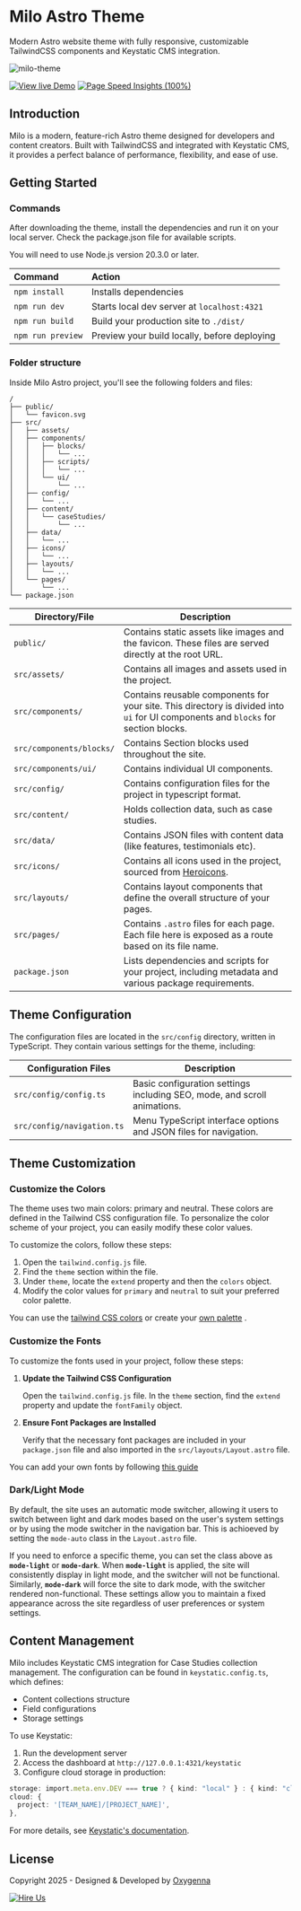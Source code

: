 # Milo Astro Theme

Modern Astro website theme with fully responsive, customizable TailwindCSS components and Keystatic CMS integration.

![milo-theme](https://oxygenna-themes.b-cdn.net/milo-astro/milo-theme.png)

[![View live Demo](https://oxygenna-themes.b-cdn.net/milo-astro/button-demo.svg)](https://milo-astro.netlify.app) [![Page Speed Insights (100%)](https://oxygenna-themes.b-cdn.net/milo-astro/button-pagespeed.svg)](https://pagespeed.web.dev/analysis/https-milo-astro-netlify-app/noql4g17gc?form_factor=desktop)

## Introduction

Milo is a modern, feature-rich Astro theme designed for developers and content creators. Built with TailwindCSS and integrated with Keystatic CMS, it provides a perfect balance of performance, flexibility, and ease of use.

## Getting Started

### Commands

After downloading the theme, install the dependencies and run it on your local server. Check the package.json file for available scripts.

You will need to use Node.js version 20.3.0 or later.

| Command           | Action                                       |
| :---------------- | :------------------------------------------- |
| `npm install`     | Installs dependencies                        |
| `npm run dev`     | Starts local dev server at `localhost:4321`  |
| `npm run build`   | Build your production site to `./dist/`      |
| `npm run preview` | Preview your build locally, before deploying |

### Folder structure

Inside Milo Astro project, you'll see the following folders and files:

```plaintext
/
├── public/
│   └── favicon.svg
├── src/
│   ├── assets/
│   ├── components/
│   │   ├── blocks/
│   │   │   └── ...
│   │   ├── scripts/
│   │   │   └── ...
│   │   └── ui/
│   │       └── ...
│   ├── config/
│   │   └── ...
│   ├── content/
│   │   └── caseStudies/
│   │       └── ...
│   ├── data/
│   │   └── ...
│   ├── icons/
│   │   └── ...
│   ├── layouts/
│   │   └── ...
│   └── pages/
│       └── ...
└── package.json
```

| Directory/File           | Description                                                                                                                        |
| ------------------------ | ---------------------------------------------------------------------------------------------------------------------------------- |
| `public/`                | Contains static assets like images and the favicon. These files are served directly at the root URL.                               |
| `src/assets/`            | Contains all images and assets used in the project.                                                                                |
| `src/components/`        | Contains reusable components for your site. This directory is divided into `ui` for UI components and `blocks` for section blocks. |
| `src/components/blocks/` | Contains Section blocks used throughout the site.                                                                                  |
| `src/components/ui/`     | Contains individual UI components.                                                                                                 |
| `src/config/`            | Contains configuration files for the project in typescript format.                                                                 |
| `src/content/`           | Holds collection data, such as case studies.                                                                                       |
| `src/data/`              | Contains JSON files with content data (like features, testimonials etc).                                                           |
| `src/icons/`             | Contains all icons used in the project, sourced from [Heroicons](https://heroicons.com/).                                          |
| `src/layouts/`           | Contains layout components that define the overall structure of your pages.                                                        |
| `src/pages/`             | Contains `.astro` files for each page. Each file here is exposed as a route based on its file name.                                |
| `package.json`           | Lists dependencies and scripts for your project, including metadata and various package requirements.                              |

## Theme Configuration

The configuration files are located in the `src/config` directory, written in TypeScript. They contain various settings for the theme, including:

| Configuration Files        | Description                                                              |
| -------------------------- | ------------------------------------------------------------------------ |
| `src/config/config.ts`     | Basic configuration settings including SEO, mode, and scroll animations. |
| `src/config/navigation.ts` | Menu TypeScript interface options and JSON files for navigation.         |

## Theme Customization

### Customize the Colors

The theme uses two main colors: primary and neutral. These colors are defined in the Tailwind CSS configuration file. To personalize the color scheme of your project, you can easily modify these color values.

To customize the colors, follow these steps:

1. Open the `tailwind.config.js` file.
2. Find the `theme` section within the file.
3. Under `theme`, locate the `extend` property and then the `colors` object.
4. Modify the color values for `primary` and `neutral` to suit your preferred color palette.

You can use the [tailwind CSS colors](https://nodejs.org/en/download/) or create your [own palette](https://uicolors.app/create) .

### Customize the Fonts

To customize the fonts used in your project, follow these steps:

1. **Update the Tailwind CSS Configuration**

   Open the `tailwind.config.js` file. In the `theme` section, find the `extend` property and update the `fontFamily` object.

2. **Ensure Font Packages are Installed**

   Verify that the necessary font packages are included in your `package.json` file and also imported in the `src/layouts/Layout.astro` file.

You can add your own fonts by following [this guide](https://docs.astro.build/en/guides/fonts/#using-fontsource)

### Dark/Light Mode

By default, the site uses an automatic mode switcher, allowing it users to switch between light and dark modes based on the user's system settings or by using the mode switcher in the navigation bar. This is achioeved by setting the `mode-auto` class in the `Layout.astro` file.

If you need to enforce a specific theme, you can set the class above as **`mode-light`** or **`mode-dark`**. When **`mode-light`** is applied, the site will consistently display in light mode, and the switcher will not be functional. Similarly, **`mode-dark`** will force the site to dark mode, with the switcher rendered non-functional. These settings allow you to maintain a fixed appearance across the site regardless of user preferences or system settings.

## Content Management

Milo includes Keystatic CMS integration for Case Studies collection management. The configuration can be found in `keystatic.config.ts`, which defines:

- Content collections structure
- Field configurations
- Storage settings

To use Keystatic:

1. Run the development server
2. Access the dashboard at `http://127.0.0.1:4321/keystatic`
3. Configure cloud storage in production:

```typescript
storage: import.meta.env.DEV === true ? { kind: "local" } : { kind: "cloud" },
cloud: {
  project: '[TEAM_NAME]/[PROJECT_NAME]',
},
```

For more details, see [Keystatic's documentation](https://keystatic.com/docs/introduction).

## License

Copyright 2025 - Designed & Developed by [Oxygenna](http://www.oxygenna.com/)

[![Hire Us](https://oxygenna-themes.b-cdn.net/milo-astro/hireus.png)](mailto:info@oxygenna.com)
